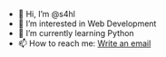 - 👋 Hi, I’m @s4hl
- 👀 I’m interested in Web Development
- 🌱 I’m currently learning Python
- 📫 How to reach me: [Write an email](mailto:sahilkurmi182002@gmail.com)

<!---
s4hl/s4hl is a ✨ special ✨ repository because its `README.md` (this file) appears on your GitHub profile.
You can click the Preview link to take a look at your changes.
--->
